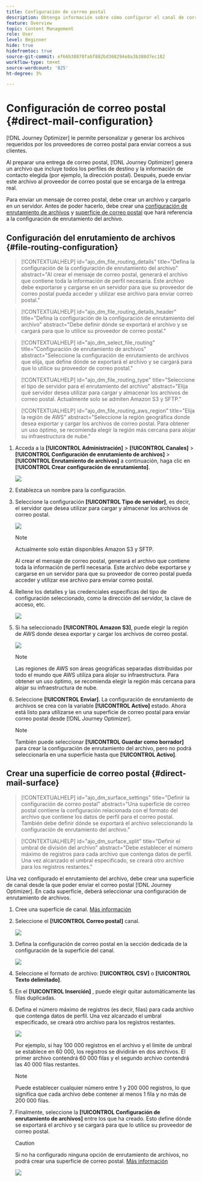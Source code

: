 ```yaml
---
title: Configuración de correo postal
description: Obtenga información sobre cómo configurar el canal de correo postal en Journey Optimizer
feature: Overview
topic: Content Management
role: User
level: Beginner
hide: true
hidefromtoc: true
source-git-commit: ef66b30870fabf882bd368294e8a3b388d7ec182
workflow-type: tm+mt
source-wordcount: '825'
ht-degree: 3%

---
```


# Configuración de correo postal {#direct-mail-configuration}

[!DNL Journey Optimizer] le permite personalizar y generar los archivos requeridos por los proveedores de correo postal para enviar correos a sus clientes.

Al preparar una entrega de correo postal, [!DNL Journey Optimizer] genera un archivo que incluye todos los perfiles de destino y la información de contacto elegida (por ejemplo, la dirección postal). Después, puede enviar este archivo al proveedor de correo postal que se encarga de la entrega real.

Para enviar un mensaje de correo postal, debe crear un archivo y cargarlo en un servidor. Antes de poder hacerlo, debe crear una [configuración de enrutamiento de archivos](#file-routing-configuration) y [superficie de correo postal](#direct-mail-surface) que hará referencia a la configuración de enrutamiento del archivo.

## Configuración del enrutamiento de archivos {#file-routing-configuration}

>[!CONTEXTUALHELP]
>id="ajo_dm_file_routing_details"
>title="Defina la configuración de la configuración de enrutamiento del archivo"
>abstract="Al crear el mensaje de correo postal, generará el archivo que contiene toda la información de perfil necesaria. Este archivo debe exportarse y cargarse en un servidor para que su proveedor de correo postal pueda acceder y utilizar ese archivo para enviar correo postal."

>[!CONTEXTUALHELP]
>id="ajo_dm_file_routing_details_header"
>title="Defina la configuración de la configuración de enrutamiento del archivo"
>abstract="Debe definir dónde se exportará el archivo y se cargará para que lo utilice su proveedor de correo postal."

>[!CONTEXTUALHELP]
>id="ajo_dm_select_file_routing"
>title="Configuración de enrutamiento de archivos"
>abstract="Seleccione la configuración de enrutamiento de archivos que elija, que define dónde se exportará el archivo y se cargará para que lo utilice su proveedor de correo postal."

>[!CONTEXTUALHELP]
>id="ajo_dm_file_routing_type"
>title="Seleccione el tipo de servidor para el enrutamiento del archivo"
>abstract="Elija qué servidor desea utilizar para cargar y almacenar los archivos de correo postal. Actualmente solo se admiten Amazon S3 y SFTP."

>[!CONTEXTUALHELP]
>id="ajo_dm_file_routing_aws_region"
>title="Elija la región de AWS"
>abstract="Seleccione la región geográfica donde desea exportar y cargar los archivos de correo postal. Para obtener un uso óptimo, se recomienda elegir la región más cercana para alojar su infraestructura de nube."

1. Acceda a la **[!UICONTROL Administración]** > **[!UICONTROL Canales]** > **[!UICONTROL Configuración de enrutamiento de archivos]** > **[!UICONTROL Enrutamiento de archivos]** a continuación, haga clic en **[!UICONTROL Crear configuración de enrutamiento]**.

   ![](assets/file-routing-config-button.png)

1. Establezca un nombre para la configuración.

1. Seleccione la configuración **[!UICONTROL Tipo de servidor]**, es decir, el servidor que desea utilizar para cargar y almacenar los archivos de correo postal.

   ![](assets/file-routing-config-type.png)

   >[!NOTE]
   >
   >Actualmente solo están disponibles Amazon S3 y SFTP.

   Al crear el mensaje de correo postal, generará el archivo que contiene toda la información de perfil necesaria. Este archivo debe exportarse y cargarse en un servidor para que su proveedor de correo postal pueda acceder y utilizar ese archivo para enviar correo postal.

1. Rellene los detalles y las credenciales específicas del tipo de configuración seleccionado, como la dirección del servidor, la clave de acceso, etc.

   ![](assets/file-routing-config-sftp-details.png)

1. Si ha seleccionado **[!UICONTROL Amazon S3]**, puede elegir la región de AWS donde desea exportar y cargar los archivos de correo postal.

   ![](assets/file-routing-config-aws-region.png)

   >[!NOTE]
   >
   >Las regiones de AWS son áreas geográficas separadas distribuidas por todo el mundo que AWS utiliza para alojar su infraestructura. Para obtener un uso óptimo, se recomienda elegir la región más cercana para alojar su infraestructura de nube.

1. Seleccione **[!UICONTROL Enviar]**. La configuración de enrutamiento de archivos se crea con la variable **[!UICONTROL Activo]** estado. Ahora está listo para utilizarse en una superficie de correo postal para enviar correo postal desde [!DNL Journey Optimizer].

   >[!NOTE]
   >
   >También puede seleccionar **[!UICONTROL Guardar como borrador]** para crear la configuración de enrutamiento del archivo, pero no podrá seleccionarla en una superficie hasta que **[!UICONTROL Activo]**.

## Crear una superficie de correo postal {#direct-mail-surface}

>[!CONTEXTUALHELP]
>id="ajo_dm_surface_settings"
>title="Definir la configuración de correo postal"
>abstract="Una superficie de correo postal contiene la configuración relacionada con el formato del archivo que contiene los datos de perfil para el correo postal. También debe definir dónde se exportará el archivo seleccionando la configuración de enrutamiento del archivo."

<!--
>[!CONTEXTUALHELP]
>id="ajo_dm_surface_sort"
>title="Define the sort order"
>abstract="If you select this option, the sort will be by profile ID, ascending or descending. If you unselect it, the sorting configuration defined when creating the direct mail message within a journey or a campaign."-->

>[!CONTEXTUALHELP]
>id="ajo_dm_surface_split"
>title="Definir el umbral de división del archivo"
>abstract="Debe establecer el número máximo de registros para cada archivo que contenga datos de perfil. Una vez alcanzado el umbral especificado, se creará otro archivo para los registros restantes."

Una vez configurado el enrutamiento del archivo, debe crear una superficie de canal desde la que poder enviar el correo postal [!DNL Journey Optimizer]. En cada superficie, deberá seleccionar una configuración de enrutamiento de archivos.

1. Cree una superficie de canal. [Más información](channel-surfaces.md)

1. Seleccione el **[!UICONTROL Correo postal]** canal.

   ![](assets/surface-direct-mail-channel.png)

1. Defina la configuración de correo postal en la sección dedicada de la configuración de la superficie del canal.

   ![](assets/surface-direct-mail-settings.png)

1. Seleccione el formato de archivo: **[!UICONTROL CSV]** o **[!UICONTROL Texto delimitado]**.

1. En el **[!UICONTROL Inserción]** , puede elegir quitar automáticamente las filas duplicadas.

1. Defina el número máximo de registros (es decir, filas) para cada archivo que contenga datos de perfil. Una vez alcanzado el umbral especificado, se creará otro archivo para los registros restantes.

   ![](assets/surface-direct-mail-split.png)

   Por ejemplo, si hay 100 000 registros en el archivo y el límite de umbral se establece en 60 000, los registros se dividirán en dos archivos. El primer archivo contendrá 60 000 filas y el segundo archivo contendrá las 40 000 filas restantes.

   >[!NOTE]
   >
   >Puede establecer cualquier número entre 1 y 200 000 registros, lo que significa que cada archivo debe contener al menos 1 fila y no más de 200 000 filas.

1. Finalmente, seleccione la **[!UICONTROL Configuración de enrutamiento de archivos]** entre los que ha creado. Esto define dónde se exportará el archivo y se cargará para que lo utilice su proveedor de correo postal.

   >[!CAUTION]
   >
   >Si no ha configurado ninguna opción de enrutamiento de archivos, no podrá crear una superficie de correo postal. [Más información](#file-routing-configuration)

   ![](assets/surface-direct-mail-file-routing.png)